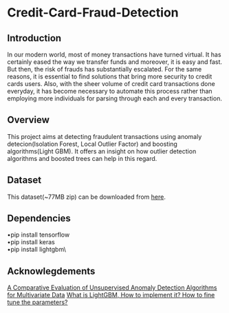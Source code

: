 # Credit-Card-Fraud-Detection
## Introduction
In our modern world, most of money transactions have turned virtual. It has certainly eased the way we transfer funds and moreover, it is easy and fast. But then, the risk of frauds has substantially escalated. For the same reasons, it is essential to find solutions that bring more security to credit cards users. Also, with the sheer volume of credit card transactions done everyday, it has become necessary to automate this process rather than employing more individuals for parsing through each and every transaction.

## Overview
This project aims at detecting fraudulent transactions using anomaly detecion(Isolation Forest, Local Outlier Factor) and boosting algorithms(Light GBM). It offers an insight on how outlier detection algorithms and boosted trees can help in this regard.

## Dataset
This dataset(~77MB zip) can be downloaded from [here](https://www.kaggle.com/mlg-ulb/creditcardfraud).

## Dependencies
•pip install tensorflow\
•pip install keras\
•pip install lightgbm\

## Acknowlegdements
[A Comparative Evaluation of Unsupervised Anomaly Detection Algorithms for Multivariate Data](https://journals.plos.org/plosone/article?id=10.1371/journal.pone.0152173)
[What is LightGBM, How to implement it? How to fine tune the parameters?](https://medium.com/@pushkarmandot/https-medium-com-pushkarmandot-what-is-lightgbm-how-to-implement-it-how-to-fine-tune-the-parameters-60347819b7fc)
